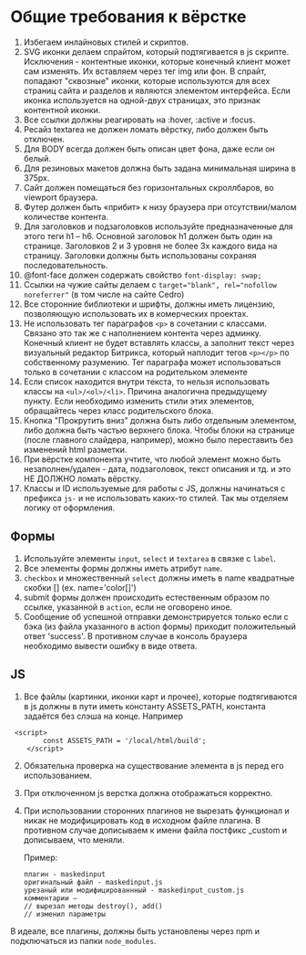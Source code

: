 # Общие требования к вёрстке

1. Избегаем инлайновых стилей и скриптов.
2. SVG иконки делаем спрайтом, который подтягивается в js скрипте. Исключения - контентные иконки, которые конечный клиент может сам изменять. Их вставляем через тег img или фон. В спрайт, попадают "сквозные" иконки, которые используются для всех страниц сайта и разделов и являются элементом интерфейса. Если иконка используется на одной-двух страницах, это признак контентной иконки.
4. Все ссылки должны реагировать на :hover, :active и :focus.
5. Ресайз textarea не должен ломать вёрстку, либо должен быть отключен.
6. Для BODY всегда должен быть описан цвет фона, даже если он белый.
7. Для резиновых макетов должна быть задана минимальная ширина в 375px.
8. Сайт должен помещаться без горизонтальных скроллбаров, во viewport браузера.
9. Футер должен быть «прибит» к низу браузера при отсутствии/малом количестве контента.
10. Для заголовков и подзаголовков используйте предназначенные для этого теги h1 – h6. Основной заголовок h1 должен быть один на странице. Заголовков 2 и 3 уровня не более 3х каждого вида на страницу. Заголовки должны быть использованы сохраняя последовательность.
11. @font-face должен содержать свойство `font-display: swap;`
12. Ссылки на чужие сайты делаем с `target="blank", rel="nofollow noreferrer"` (в том числе на сайте Cedro)
13. Все сторонние библиотеки и шрифты, должны иметь лицензию, позволяющую использовать их в комерческих проектах.
14. Не использовать тег параграфов `<p>` в сочетании с классами. Связано это так же с наполнением контента через админку. Конечный клиент не будет вставлять классы, а заполнит текст через визуальный редактор Битрикса, который наплодит тегов `<p></p>` по собственному разумению. Тег параграфа может использоваться только в сочетании с классом на родительком элементе
15. Если список находится внутри текста, то нельзя использовать классы на `<ul>/<ol>/<li>`. Причина аналогична предыдущему пункту. Если необходимо изменить стили этих элементов, обращайтесь через класс родительского блока.
16. Кнопка "Прокрутить вниз" должна быть либо отдельным элементом, либо должна быть частью верхнего блока. Чтобы блоки на странице (после главного слайдера, например), можно было переставить без изменений html разметки.
17. При вёрстке компонента учтите, что любой элемент можно быть незаполнен/удален - дата, подзаголовок, текст описания и тд. и это НЕ ДОЛЖНО ломать вёрстку.
18. Классы и ID используемые для работы c JS, должны начинаться с префикса `js-` и не использовать каких-то стилей. Так мы отделяем логику от оформления.

## Формы

1. Используйте элементы `input`, `select` и `textarea` в связке с `label`.
2. Все элементы формы должны иметь атрибут `name`.
3. `checkbox` и множественный `select` должны иметь в name квадратные скобки [] (ex. name='color[]')
4. submit формы должен происходить естественным образом по ссылке, указанной в `action`, если не оговорено иное.
5. Сообщение об успешной отправки демонстрируется только если с бэка (из файла указанного в action формы) приходит положительный ответ 'success'. В противном случае в консоль браузера необходимо вывести ошибку в виде ответа.


## JS

1. Все файлы (картинки, иконки карт и прочее), которые подтягиваются в js должны в пути иметь константу  ASSETS_PATH, константа задаётся без слэша на конце. Например
```
 <script>
        const ASSETS_PATH = '/local/html/build';
    </script>
```
2. Обязательна проверка на существование элемента в js перед его использованием.
3. При отключенном js верстка должна отображаться корректно.
4. При использовании сторонних плагинов не вырезать функционал и никак не модифицировать код в исходном файле плагина. В противном случае дописываем к имени файла постфикс _custom и дописываем, что меняли.

   Пример:
   ```
   плагин - maskedinput
   оригинальный файл - maskedinput.js
   урезаный или модифицированнный - maskedinput_custom.js
   комментарии —
   // вырезал методы destroy(), add()
   // изменил параметры
   ```
В идеале, все плагины, должны быть установлены через npm и подключаться из папки `node_modules`.
